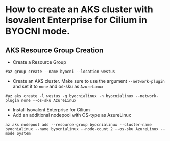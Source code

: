 # How to create an AKS cluster with Isovalent Enterprise for Cilium in BYOCNI mode.

## AKS Resource Group Creation
- Create a Resource Group
```
#az group create --name byocni --location westus
```
- Create an AKS cluster. Make sure to use the argument `--network-plugin` and set it to `none` and os-sku as `AzureLinux`
```
#az aks create -l westus -g byocnialinux -n byocnialinux --network-plugin none --os-sku AzureLinux 
```
- Install Isovalent Enterprise for Cilium
- Add an additional nodepool with OS-type as AzureLinux
```
az aks nodepool add --resource-group byocnialinux --cluster-name byocnialinux --name byocnialinux --node-count 2 --os-sku AzureLinux --mode System
```